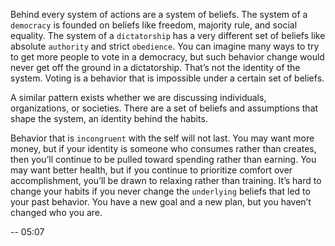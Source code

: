 Behind every system of actions are a system of beliefs. The system
of a `democracy` is founded on beliefs like freedom, majority rule, and
social equality. The system of a `dictatorship` has a very different set of
beliefs like absolute `authority` and strict `obedience`. You can imagine
many ways to try to get more people to vote in a democracy, but such
behavior change would never get off the ground in a dictatorship.
That’s not the identity of the system. Voting is a behavior that is
impossible under a certain set of beliefs.

A similar pattern exists whether we are discussing individuals,
organizations, or societies. There are a set of beliefs and assumptions
that shape the system, an identity behind the habits.

Behavior that is `incongruent` with the self will not last. You may
want more money, but if your identity is someone who consumes
rather than creates, then you’ll continue to be pulled toward spending
rather than earning. You may want better health, but if you continue
to prioritize comfort over accomplishment, you’ll be drawn to relaxing
rather than training. It’s hard to change your habits if you never
change the `underlying` beliefs that led to your past behavior. You have
a new goal and a new plan, but you haven’t changed who you are.

--
05:07
